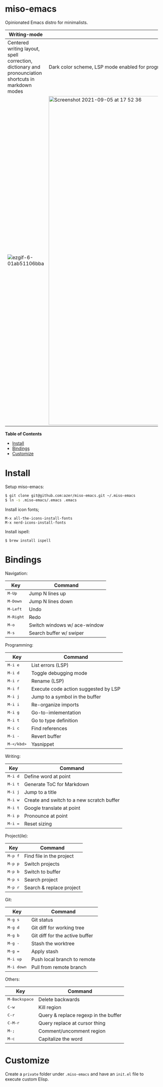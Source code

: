 # miso-emacs

Opinionated Emacs distro for minimalists.

| Writing-mode | Programming-mode |
| --- | --- |
| Centered writing layout, spell correction, dictionary and pronounciation shortcuts in markdown modes | Dark color scheme, LSP mode enabled for programing |
| ![ezgif-6-01ab51106bba](https://user-images.githubusercontent.com/13072/132133441-7c7cfcfe-f1a4-44ae-97f1-4266e5056e16.gif) | <img width="1082" alt="Screenshot 2021-09-05 at 17 52 36" src="https://user-images.githubusercontent.com/13072/132133149-206a8907-8646-432d-9f49-cbc4467edbd9.png"> |

<!-- markdown-toc start - Don't edit this section. Run M-x markdown-toc-refresh-toc -->
**Table of Contents**

- [Install](#install)
- [Bindings](#Bindings)
- [Customize](#customize)

<!-- markdown-toc end -->

# Install

Setup miso-emacs:

```bash
$ git clone git@github.com:azer/miso-emacs.git ~/.miso-emacs
$ ln -s .miso-emacs/.emacs .emacs
```

Install icon fonts;

```
M-x all-the-icons-install-fonts
M-x nerd-icons-install-fonts
```

Install ispell:

```
$ brew install ispell
```

# Bindings

Navigation:

| Key | Command |
| --- | ------- |
| <kbd>M-Up</kbd>  | Jump N lines up |
| <kbd>M-Down</kbd>  | Jump N lines down |
| <kbd>M-Left</kbd>  | Undo |
| <kbd>M-Right</kbd>  | Redo |
| <kbd>M-o</kbd>  | Switch windows w/ ace-window |
| <kbd>M-s</kbd>  | Search buffer w/ swiper |

Programming:

| Key | Command |
| --- | ------- |
| <kbd>M-i e</kbd> | List errors (LSP) |
| <kbd>M-i d</kbd> | Toggle debugging mode |
| <kbd>M-i r</kbd> | Rename (LSP) |
| <kbd>M-i f</kbd> | Execute code action suggested by LSP |
| <kbd>M-i j</kbd> | Jump to a symbol in the buffer |
| <kbd>M-i i</kbd> | Re-organize imports |
| <kbd>M-i g</kbd> | Go-to-imlementation |
| <kbd>M-i t</kbd> | Go to type definition |
| <kbd>M-i c</kbd> | Find references |
| <kbd>M-i -</kbd> | Revert buffer |
| <kbd>M-\</kbd> | Yasnippet |


Writing:

| Key | Command |
| --- | ------- |
| <kbd>M-i d</kbd> | Define word at point |
| <kbd>M-i t</kbd> | Generate ToC for Markdown |
| <kbd>M-i j</kbd> | Jump to a title |
| <kbd>M-i w</kbd> | Create and switch to a new scratch buffer |
| <kbd>M-i t</kbd> | Google translate at point |
| <kbd>M-i p</kbd> | Pronounce at point |
| <kbd>M-i =</kbd> | Reset sizing |


Project(ile):

| Key | Command |
| --- | ------- |
| <kbd>M-p f</kbd> | Find file in the project |
| <kbd>M-p p</kbd> | Switch projects |
| <kbd>M-p b</kbd> | Switch to buffer |
| <kbd>M-p s</kbd> | Search project |
| <kbd>M-p r</kbd> | Search & replace project |

Git:

| Key | Command |
| --- | ------- |
| <kbd>M-g s</kbd> | Git status |
| <kbd>M-g d</kbd> | Git diff for working tree |
| <kbd>M-g b</kbd> | Git diff for the active buffer |
| <kbd>M-g -</kbd> | Stash the worktree |
| <kbd>M-g =</kbd> | Apply stash |
| <kbd>M-i up</kbd> | Push local branch to remote |
| <kbd>M-i down</kbd> | Pull from remote branch |

Others:

| Key | Command |
| --- | ------- |
| <kbd>M-Backspace</kbd>  | Delete backwards |
| <kbd>C-w</kbd>  | Kill region |
| <kbd>C-r</kbd> | Query & replace regexp in the buffer |
| <kbd>C-M-r</kbd> | Query replace at cursor thing |
| <kbd>M-;</kbd> | Comment/uncomment region |
| <kbd>M-c</kbd> | Capitalize the word |

# Customize

Create a `private` folder under `.miso-emacs` and have an `init.el` file to execute custom Elisp.
